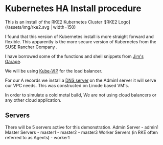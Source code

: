# Kubernetes HA Install procedure

This is an install of the RKE2 Kubernetes Cluster
![RKE2 Logo](/assets/img/rke2.svg | width=150)


I found that this version of Kubernetes install is more straight forward
and flexible.  This apparently is the more secure version of Kubernetes from the SUSE Rancher Company .

I have borrowed some of the functions and shell snippets from [Jim's Garage](https://youtube.com/@jims-garage).

We will be using [Kube-VIP](https://kube-vip.io/docs/)  for the load balancer.

For our A records we install a [DNS server](https://technitium.com/dns/) on the Admin1 server it will serve our VPC needs. This was constructed on 
Linode based VM's.

In order to simulate a cold metal build, We are not using cloud balancers or any other cloud application.

## Servers

There will be 5 servers active for this demonstration.
Admin Server 
    - admin1
Master Servers 
    - master1
    - master2
    - master3
Worker Servers (in RKE often referred to as Agents) 
    - worker1



